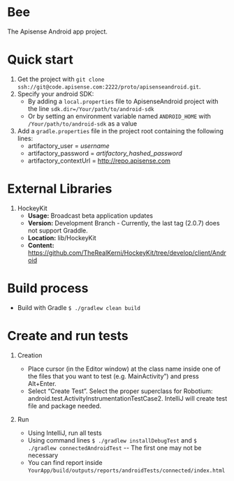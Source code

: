 # Bee

The Apisense Android app project.

# Quick start

1. Get the project with ```git clone ssh://git@code.apisense.com:2222/proto/apisenseandroid.git```.
2. Specify your android SDK: 
    * By adding a ```local.properties``` file to ApisenseAndroid project with the line ```sdk.dir=/Your/path/to/android-sdk```
    * Or by setting an environment variable named ```ANDROID_HOME``` with ```/Your/path/to/android-sdk``` as a value
3. Add a ```gradle.properties``` file in the project root containing the following lines:
    * artifactory_user = *username*
    * artifactory_password = *artifactory_hashed_password*
    * artifactory_contextUrl = http://repo.apisense.com

# External Libraries
1. HockeyKit
    * **Usage:** Broadcast beta application updates
    * **Version:** Development Branch - Currently, the last tag (2.0.7) does not support Graddle.
    * **Location:** lib/HockeyKit
    * **Content:** https://github.com/TheRealKerni/HockeyKit/tree/develop/client/Android

# Build process

* Build with Gradle ```$ ./gradlew clean build```

# Create and run tests

1. Creation
    * Place cursor (in the Editor window) at the class name inside one of the files that you want to test (e.g. MainActivity”) and press Alt+Enter.
    * Select “Create Test”. Select the proper superclass for Robotium: android.test.ActivityInstrumentationTestCase2. IntelliJ will create test file and package needed.

2. Run
    * Using IntelliJ, run all tests
    * Using command lines ```$ ./gradlew installDebugTest``` and ```$ ./gradlew connectedAndroidTest``` -- The first one may not be necessary
    * You can find report inside ```YourApp/build/outputs/reports/androidTests/connected/index.html```
